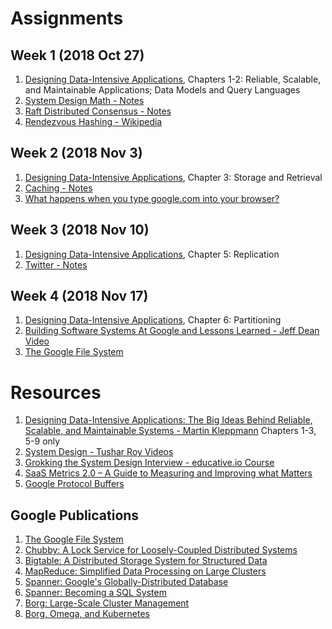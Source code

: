 # Assignments
## Week 1 (2018 Oct 27)
1. [Designing Data-Intensive Applications](https://www.amazon.com/Designing-Data-Intensive-Applications-Reliable-Maintainable/dp/1449373321), Chapters 1-2: Reliable, Scalable, and Maintainable Applications; Data Models and Query Languages
1. [System Design Math - Notes](https://github.com/jguamie/system-design/blob/master/notes/math.md)
1. [Raft Distributed Consensus - Notes](https://github.com/jguamie/system-design/blob/master/notes/raft-distributed-consensus.md)
1. [Rendezvous Hashing - Wikipedia](https://en.wikipedia.org/wiki/Rendezvous_hashing)
## Week 2 (2018 Nov 3)
1. [Designing Data-Intensive Applications](https://www.amazon.com/Designing-Data-Intensive-Applications-Reliable-Maintainable/dp/1449373321), Chapter 3: Storage and Retrieval
1. [Caching - Notes](https://github.com/jguamie/system-design/blob/master/notes/caching.md)
1. [What happens when you type google.com into your browser?](https://github.com/alex/what-happens-when)
## Week 3 (2018 Nov 10)
1. [Designing Data-Intensive Applications](https://www.amazon.com/Designing-Data-Intensive-Applications-Reliable-Maintainable/dp/1449373321), Chapter 5: Replication
1. [Twitter - Notes](https://github.com/jguamie/system-design/blob/master/notes/twitter.md)
## Week 4 (2018 Nov 17)
1. [Designing Data-Intensive Applications](https://www.amazon.com/Designing-Data-Intensive-Applications-Reliable-Maintainable/dp/1449373321), Chapter 6: Partitioning
1. [Building Software Systems At Google and Lessons Learned - Jeff Dean Video](https://youtu.be/modXC5IWTJI)
1. [The Google File System](https://ai.google/research/pubs/pub51)
# Resources
1. [Designing Data-Intensive Applications: The Big Ideas Behind Reliable, Scalable, and Maintainable Systems - Martin Kleppmann](https://www.amazon.com/Designing-Data-Intensive-Applications-Reliable-Maintainable/dp/1449373321) Chapters 1-3, 5-9 only
1. [System Design - Tushar Roy Videos](https://www.youtube.com/watch?v=UzLMhqg3_Wc&list=PLrmLmBdmIlps7GJJWW9I7N0P0rB0C3eY2)
1. [Grokking the System Design Interview - educative.io Course](https://www.educative.io/collection/5668639101419520/5649050225344512)
1. [SaaS Metrics 2.0 – A Guide to Measuring and Improving what Matters](https://www.forentrepreneurs.com/saas-metrics-2/)
1. [Google Protocol Buffers](https://developers.google.com/protocol-buffers/)
## Google Publications
1. [The Google File System](http://research.google.com/archive/gfs.html)
1. [Chubby: A Lock Service for Loosely-Coupled Distributed Systems](https://ai.google/research/pubs/pub27897)
1. [Bigtable: A Distributed Storage System for Structured Data](http://research.google.com/archive/bigtable.html)
1. [MapReduce: Simplified Data Processing on Large Clusters](http://research.google.com/archive/mapreduce.html)
1. [Spanner: Google's Globally-Distributed Database](https://ai.google/research/pubs/pub39966)
1. [Spanner: Becoming a SQL System](https://ai.google/research/pubs/pub46103)
1. [Borg: Large-Scale Cluster Management](https://ai.google/research/pubs/pub43438)
1. [Borg, Omega, and Kubernetes](https://ai.google/research/pubs/pub44843)
